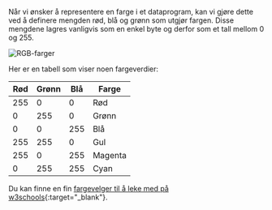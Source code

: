 Når vi ønsker å representere en farge i et dataprogram, kan vi gjøre dette ved å definere mengden rød, blå og grønn som utgjør fargen. Disse mengdene lagres vanligvis som en enkel byte og derfor som et tall mellom 0 og 255.

![RGB-farger](images/RGB.gif)

Her er en tabell som viser noen fargeverdier:

| Rød | Grønn | Blå | Farge   |
| --- | ----- | --- | ------- |
| 255 | 0     | 0   | Rød     |
| 0   | 255   | 0   | Grønn   |
| 0   | 0     | 255 | Blå     |
| 255 | 255   | 0   | Gul     |
| 255 | 0     | 255 | Magenta |
| 0   | 255   | 255 | Cyan    |

Du kan finne en fin [fargevelger til å leke med på w3schools](https://www.w3schools.com/colors/colors_rgb.asp){:target="_blank"}.